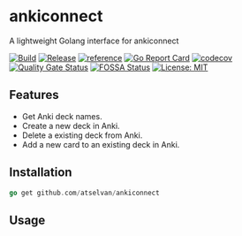 # ankiconnect

A lightweight Golang interface for ankiconnect

[![Build](https://github.com/atselvan/ankiconnect/actions/workflows/build.yaml/badge.svg)](https://github.com/atselvan/ankiconnect/actions/workflows/build.yaml)
[![Release](https://github.com/atselvan/ankiconnect/actions/workflows/release.yaml/badge.svg)](https://github.com/atselvan/ankiconnect/actions/workflows/release.yaml)
[![reference](https://img.shields.io/badge/godoc-docs-blue.svg?label=&logo=go)](https://godoc.org/github.com/atselvan/ankiconnect)
[![Go Report Card](https://goreportcard.com/badge/github.com/atselvan/ankiconnect)](https://goreportcard.com/report/github.com/atselvan/ankiconnect)
[![codecov](https://codecov.io/gh/atselvan/ankiconnect/branch/master/graph/badge.svg)](https://codecov.io/gh/atselvan/ankiconnect)
[![Quality Gate Status](https://sonarcloud.io/api/project_badges/measure?project=atselvan_ankiconnect&metric=alert_status)](https://sonarcloud.io/summary/new_code?id=atselvan_ankiconnect)
[![FOSSA Status](https://app.fossa.com/api/projects/git%2Bgithub.com%2Fatselvan%2Fankiconnect.svg?type=shield)](https://app.fossa.com/projects/git%2Bgithub.com%2Fatselvan%2Fankiconnect?ref=badge_shield)
[![License: MIT](https://img.shields.io/badge/License-MIT-yellow.svg)](https://opensource.org/licenses/MIT)

## Features

* Get Anki deck names.
* Create a new deck in Anki.
* Delete a existing deck from Anki.
* Add a new card to an existing deck in Anki.

## Installation

```go
go get github.com/atselvan/ankiconnect
```

## Usage

```go

```
